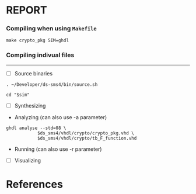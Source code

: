 # REPORT

### Compiling when using `Makefile`

```
make crypto_pkg SIM=ghdl
```

### Compiling indivual files

---

- [ ] Source binaries

```
. ~/Developer/ds-sms4/bin/source.sh
```

```
cd "$sim"
```



- [ ] Synthesizing

* Analyzing (can also use -a parameter)

```
ghdl analyse --std=08 \
            $ds_sms4/vhdl/crypto/crypto_pkg.vhd \
            $ds_sms4/vhdl/crypto/tb_F_function.vhd
```

* Running (can also use -r parameter)


- [ ] Visualizing


# References

